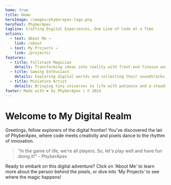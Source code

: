 ```yaml
---
home: true
title: Home
heroImage: /images/phyberapex-logo.png
heroText: PhyberApex
tagline: Crafting Digital Experiences, One Line of Code at a Time
actions:
  - text: About Me →
    link: /about
  - text: My Projects →
    link: /projects/
features:
  - title: Fullstack Magician
    details: Transforming ideas into reality with front-end finesse and back-end robustness
  - title: Gaming Enthusiast
    details: Exploring digital worlds and collecting their soundtracks on vinyl
  - title: Miniature Artist
    details: Bringing tiny universes to life with patience and a steady hand
footer: Made with ❤️ by PhyberApex | © 2024
---
```


# Welcome to My Digital Realm

Greetings, fellow explorers of the digital frontier! You've discovered the lair of PhyberApex, where code meets creativity and pixels dance to the rhythm of innovation.

> "In the game of life, we're all players. So, let's play well and have fun doing it!" - PhyberApex

Ready to embark on this digital adventure? Click on 'About Me' to learn more about the person behind the pixels, or dive into 'My Projects' to see where the magic happens!